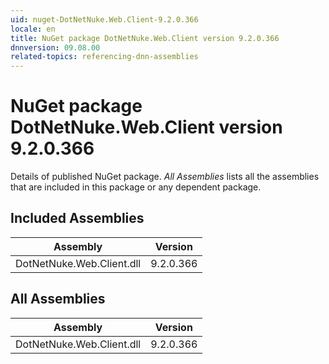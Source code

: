 ```yaml
---
uid: nuget-DotNetNuke.Web.Client-9.2.0.366
locale: en
title: NuGet package DotNetNuke.Web.Client version 9.2.0.366
dnnversion: 09.08.00
related-topics: referencing-dnn-assemblies
---
```


# NuGet package DotNetNuke.Web.Client version 9.2.0.366
Details of published NuGet package.
*All Assemblies* lists all the assemblies that are included in this package or any dependent package.

## Included Assemblies

|Assembly|Version|
|---|---|
|DotNetNuke.Web.Client.dll|9.2.0.366|

## All Assemblies

|Assembly|Version|
|---|---|
|DotNetNuke.Web.Client.dll|9.2.0.366|

